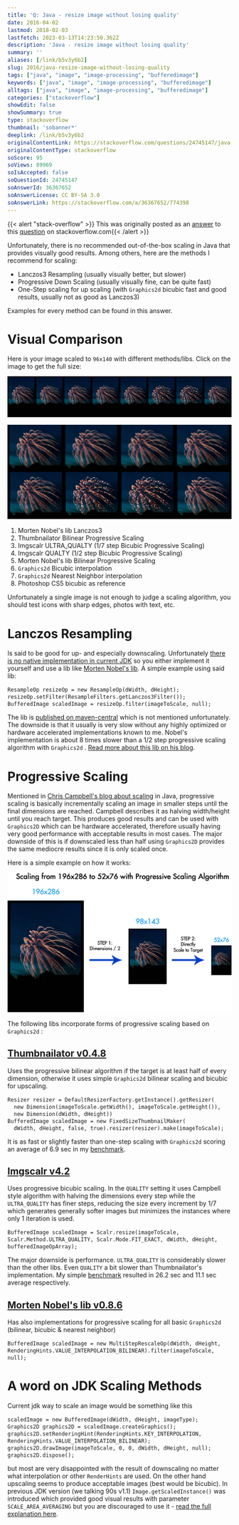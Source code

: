 ```yaml
---
title: 'Q: Java - resize image without losing quality'
date: 2016-04-02
lastmod: 2018-02-03
lastfetch: 2023-03-13T14:23:50.362Z
description: 'Java - resize image without losing quality'
summary: ''
aliases: [/link/b5v3y6b2]
slug: 2016/java-resize-image-without-losing-quality
tags: ["java", "image", "image-processing", "bufferedimage"]
keywords: ["java", "image", "image-processing", "bufferedimage"]
alltags: ["java", "image", "image-processing", "bufferedimage"]
categories: ["stackoverflow"]
showEdit: false
showSummary: true
type: stackoverflow
thumbnail: 'sobanner*' 
deeplink: /link/b5v3y6b2
originalContentLink: https://stackoverflow.com/questions/24745147/java-resize-image-without-losing-quality
originalContentType: stackoverflow
soScore: 95
soViews: 89969
soIsAccepted: false
soQuestionId: 24745147
soAnswerId: 36367652
soAnswerLicense: CC BY-SA 3.0
soAnswerLink: https://stackoverflow.com/a/36367652/774398
---
```


{{< alert "stack-overflow" >}} This was originally posted as an [answer](https://stackoverflow.com/a/36367652/774398) to this [question](https://stackoverflow.com/questions/24745147/java-resize-image-without-losing-quality)  on stackoverflow.com{{< /alert >}}

Unfortunately, there is no recommended out-of-the-box scaling in Java that provides visually good results. Among others, here are the methods I recommend for scaling:

*   Lanczos3 Resampling (usually visually better, but slower)
*   Progressive Down Scaling (usually visually fine, can be quite fast)
*   One-Step scaling for up scaling (with  `Graphics2d`  bicubic fast and good results, usually not as good as Lanczos3)

Examples for every method can be found in this answer.

Visual Comparison
=================

Here is your image scaled to  `96x140`  with different methods/libs. Click on the image to get the full size:

[![comparison](so_88f7582f7c8daf58d03df108.png)](so_88f7582f7c8daf58d03df108.png)

[![comparison zoom](so_8421b1333f5a2a54f4893b62.png)](so_8421b1333f5a2a54f4893b62.png)

1.  Morten Nobel's lib Lanczos3
2.  Thumbnailator Bilinear Progressive Scaling
3.  Imgscalr ULTRA\_QUALTY (1/7 step Bicubic Progressive Scaling)
4.  Imgscalr QUALTY (1/2 step Bicubic Progressive Scaling)
5.  Morten Nobel's lib Bilinear Progressive Scaling
6.   `Graphics2d`  Bicubic interpolation
7.   `Graphics2d`  Nearest Neighbor interpolation
8.  Photoshop CS5 bicubic as reference

Unfortunately a single image is not enough to judge a scaling algorithm, you should test icons with sharp edges, photos with text, etc.

Lanczos Resampling
==================

Is said to be good for up- and especially downscaling. Unfortunately [there is no native implementation in current JDK](http://bugs.java.com/bugdatabase/view_bug.do?bug_id=6500894) so you either implement it yourself and use a lib like [Morten Nobel's lib](https://github.com/mortennobel/java-image-scaling). A simple example using said lib:

```
ResampleOp resizeOp = new ResampleOp(dWidth, dHeight);
resizeOp.setFilter(ResampleFilters.getLanczos3Filter());
BufferedImage scaledImage = resizeOp.filter(imageToScale, null);

```

The lib is [published on maven-central](http://mvnrepository.com/artifact/com.mortennobel/java-image-scaling) which is not mentioned unfortunately. The downside is that it usually is very slow without any highly optimized or hardware accelerated implementations known to me. Nobel's implementation is about 8 times slower than a 1/2 step progressive scaling algorithm with  `Graphics2d` . [Read more about this lib on his blog](https://blog.nobel-joergensen.com/2008/12/20/downscaling-images-in-java/).

Progressive Scaling
===================

Mentioned in [Chris Campbell's blog about scaling](https://community.oracle.com/docs/DOC-983611) in Java, progressive scaling is basically incrementally scaling an image in smaller steps until the final dimensions are reached. Campbell describes it as halving width/height until you reach target. This produces good results and can be used with  `Graphics2D`  which can be hardware accelerated, therefore usually having very good performance with acceptable results in most cases. The major downside of this is if downscaled less than half using  `Graphics2D`  provides the same mediocre results since it is only scaled once.

Here is a simple example on how it works:

[![progressive scaling](so_1b4fccc08d1d51f681a8dc71.png)](so_1b4fccc08d1d51f681a8dc71.png)

The following libs incorporate forms of progressive scaling based on  `Graphics2d` :

[Thumbnailator v0.4.8](https://github.com/coobird/thumbnailator)
----------------------------------------------------------------

Uses the progressive bilinear algorithm if the target is at least half of every dimension, otherwise it uses simple  `Graphics2d`  bilinear scaling and bicubic for upscaling.

```
Resizer resizer = DefaultResizerFactory.getInstance().getResizer(
  new Dimension(imageToScale.getWidth(), imageToScale.getHeight()), 
  new Dimension(dWidth, dHeight))
BufferedImage scaledImage = new FixedSizeThumbnailMaker(
  dWidth, dHeight, false, true).resizer(resizer).make(imageToScale);

```

It is as fast or slightly faster than one-step scaling with  `Graphics2d`  scoring an average of 6.9 sec in my [benchmark](https://stackoverflow.com/a/36295066/774398).

[Imgscalr v4.2](https://github.com/thebuzzmedia/imgscalr)
---------------------------------------------------------

Uses progressive bicubic scaling. In the  `QUALITY`  setting it uses Campbell style algorithm with halving the dimensions every step while the  `ULTRA_QUALITY`  has finer steps, reducing the size every increment by 1/7 which generates generally softer images but minimizes the instances where only 1 iteration is used.

```
BufferedImage scaledImage = Scalr.resize(imageToScale, Scalr.Method.ULTRA_QUALITY, Scalr.Mode.FIT_EXACT, dWidth, dHeight, bufferedImageOpArray);

```

The major downside is performance.  `ULTRA_QUALITY`  is considerably slower than the other libs. Even  `QUALITY`  a bit slower than Thumbnailator's implementation. My simple [benchmark](https://stackoverflow.com/a/36295066/774398) resulted in 26.2 sec and 11.1 sec average respectively.

[Morten Nobel's lib v0.8.6](https://github.com/mortennobel/java-image-scaling)
------------------------------------------------------------------------------

Has also implementations for progressive scaling for all basic  `Graphics2d`  (bilinear, bicubic & nearest neighbor)

```
BufferedImage scaledImage = new MultiStepRescaleOp(dWidth, dHeight, RenderingHints.VALUE_INTERPOLATION_BILINEAR).filter(imageToScale, null);

```

A word on JDK Scaling Methods
=============================

Current jdk way to scale an image would be something like this

```
scaledImage = new BufferedImage(dWidth, dHeight, imageType);
Graphics2D graphics2D = scaledImage.createGraphics();
graphics2D.setRenderingHint(RenderingHints.KEY_INTERPOLATION, RenderingHints.VALUE_INTERPOLATION_BILINEAR);
graphics2D.drawImage(imageToScale, 0, 0, dWidth, dHeight, null);
graphics2D.dispose();

```

but most are very disappointed with the result of downscaling no matter what interpolation or other  `RenderHints`  are used. On the other hand upscaling seems to produce acceptable images (best would be bicubic). In previous JDK version (we talking 90s v1.1)  `Image.getScaledInstance()`  was introduced which provided good visual results with parameter  `SCALE_AREA_AVERAGING`  but you are discouraged to use it - [read the full explanation here](https://community.oracle.com/docs/DOC-983611).